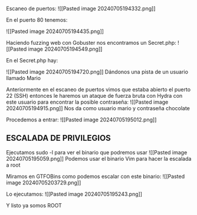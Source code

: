 Escaneo de puertos:
![[Pasted image 20240705194332.png]]

En el puerto 80 tenemos:  

![[Pasted image 20240705194435.png]]

Haciendo fuzzing web  con Gobuster nos encontramos un Secret.php:
![[Pasted image 20240705194549.png]]

En el Secret.php hay:

![[Pasted image 20240705194720.png]]
Dándonos una pista de un usuario llamado Mario

Anteriormente en el escaneo de puertos vimos que estaba abierto el puerto 22 (SSH) entonces le haremos un ataque de fuerza bruta con Hydra con este usuario para encontrar la posible contraseña:
![[Pasted image 20240705194915.png]]
Nos da como usuario mario y contraseña chocolate 

Procedemos a entrar:
![[Pasted image 20240705195012.png]]

## ESCALADA DE PRIVILEGIOS

Ejecutamos sudo -l para ver el binario que podremos usar 
![[Pasted image 20240705195059.png]]
Podemos usar el binario Vim para hacer la escalada a root

Miramos en GTFOBins como podemos escalar con este binario:
![[Pasted image 20240705203729.png]]

Lo ejecutamos:
![[Pasted image 20240705195243.png]]

Y listo ya somos ROOT
